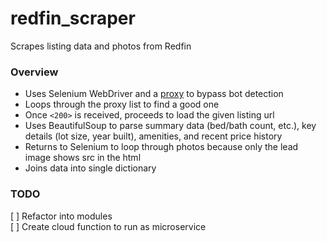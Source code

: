 # redfin_scraper
Scrapes listing data and photos from Redfin

### Overview
- Uses Selenium WebDriver and a [proxy](https://github.com/christophergdavis/free-us-proxy) to bypass bot detection
- Loops through the proxy list to find a good one
- Once `<200>` is received, proceeds to load the given listing url
- Uses BeautifulSoup to parse summary data (bed/bath count, etc.), key details (lot size, year built), amenities, and recent price history
- Returns to Selenium to loop through photos because only the lead image shows src in the html
- Joins data into single dictionary

### TODO
[ ] Refactor into modules  
[ ] Create cloud function to run as microservice
